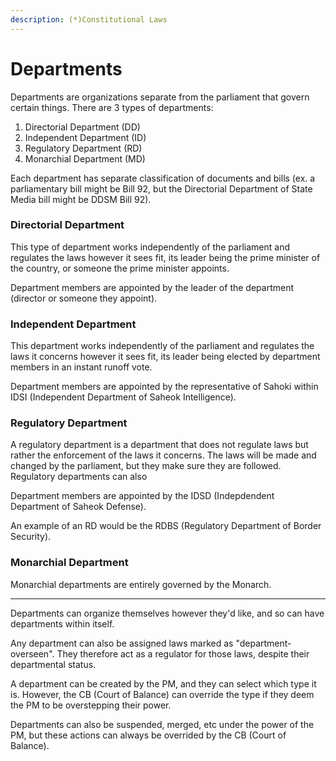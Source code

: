 ```yaml
---
description: (*)Constitutional Laws
---
```


# Departments

Departments are organizations separate from the parliament that govern certain things. There are 3 types of departments:

1. Directorial Department (DD)
2. Independent Department (ID)
3. Regulatory Department (RD)
4. Monarchial Department (MD)

Each department has separate classification of documents and bills (ex. a parliamentary bill might be Bill 92, but the Directorial Department of State Media bill might be DDSM Bill 92).

### Directorial Department

This type of department works independently of the parliament and regulates the laws however it sees fit, its leader being the prime minister of the country, or someone the prime minister appoints.

Department members are appointed by the leader of the department (director or someone they appoint).

### Independent Department

This department works independently of the parliament and regulates the laws it concerns however it sees fit, its leader being elected by department members in an instant runoff vote.

Department members are appointed by the representative of Sahoki within IDSI (Independent Department of Saheok Intelligence).

### Regulatory Department

A regulatory department is a department that does not regulate laws but rather the enforcement of the laws it concerns. The laws will be made and changed by the parliament, but they make sure they are followed. Regulatory departments can also&#x20;

Department members are appointed by the IDSD (Indepdendent Department of Saheok Defense).

An example of an RD would be the RDBS (Regulatory Department of Border Security).

### Monarchial Department

Monarchial departments are entirely governed by the Monarch.

***

Departments can organize themselves however they'd like, and so can have departments within itself.

Any department can also be assigned laws marked as "department-overseen". They therefore act as a regulator for those laws, despite their departmental status.

A department can be created by the PM, and they can select which type it is. However, the CB (Court of Balance) can override the type if they deem the PM to be overstepping their power.

Departments can also be suspended, merged, etc under the power of the PM, but these actions can always be overrided by the CB (Court of Balance).
